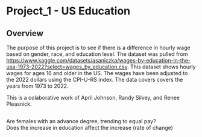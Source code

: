 # Project_1 - US Education 

## Overview ##

The purpose of this project is to see if there is a difference in hourly wage based on gender, race, and education level.  The dataset was pulled from
https://www.kaggle.com/datasets/asaniczka/wages-by-education-in-the-usa-1973-2022?select=wages_by_education.csv.  This dataset shows hourly wages for ages 16 and older in the US.  The wages have been adjusted to the 2022 dollars using the CPI-U-RS index. The data covers covers the years from 1973 to 2022.

This is a colaborative work of April Johnson, Randy Silvey, and Renee Pleasnick.

##  ##

Are females with an advance degree, trending to equal pay?  
Does the increase in education affect the increase (rate of change) 